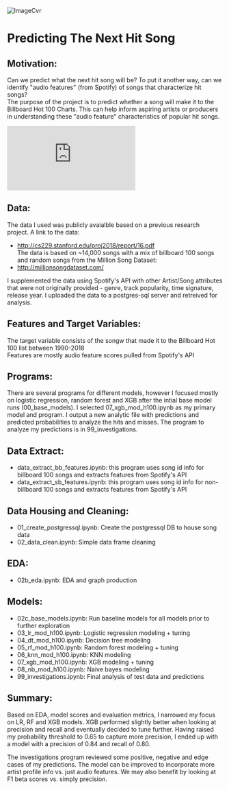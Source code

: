 ![ImageCvr](https://github.com/chan-chris/Metis_proj3/tree/main/img/coverart.png)

# Predicting The Next Hit Song

## Motivation:<br>
Can we predict what the next hit song will be? To put it another way, can we identify "audio features" (from Spotify) of songs that characterize hit songs? <br>
The purpose of the project is to predict whether a song will make it to the Billboard Hot 100 Charts. This can help inform aspiring artists or producers in understanding these "audio feature" characteristics of popular hit songs. 

![alt text](https://github.com/chan-chris/Metis_proj3/tree/main/img/radar_hit_compare.pdf?raw=true)

## Data:<br>
The data I used was publicly avaialble based on a previous research project. A link to the data:
* http://cs229.stanford.edu/proj2018/report/16.pdf<br>
The data is based on ~14,000 songs with a mix of billboard 100 songs and random songs from the Million Song Dataset:
* http://millionsongdataset.com/

I supplemented the data using Spotify's API with other Artist/Song attributes that were not originally provided - genre, track popularity, time signature, release year. I uploaded the data to a postgres-sql server and retreived for analysis.

## Features and Target Variables:<br>
The target variable consists of the songw that made it to the Billboard Hot 100 list between 1990-2018<br>
Features are mostly audio feature scores pulled from Spotify's API

## Programs:<br>
There are several programs for different models, however I focused mostly on logistic regression, random forest and XGB after the intial 
base model runs (00_base_models). I selected 07_xgb_mod_h100.ipynb as my primary model and program. I output a new analytic file with predictions and predicted probabilities to analyze the hits and misses. The program to analyze my predictions is in 99_investigations.

## Data Extract:<br>
* data_extract_bb_features.ipynb: this program uses song id info for billboard 100 songs and extracts features from Spotify's API<br>
* data_extract_sb_features.ipynb:  this program uses song id info for non-billboard 100 songs and extracts features from Spotify's API

## Data Housing and Cleaning:<br>
* 01_create_postgressql.ipynb: Create the postgressql DB to house song data<br>
* 02_data_clean.ipynb: Simple data frame cleaning

## EDA:<br>
* 02b_eda.ipynb: EDA and graph production

## Models:<br>
* 02c_base_models.ipynb: Run baseline models for all models prior to further exploration<br>
* 03_lr_mod_h100.ipynb: Logistic regression modeling + tuning<br>
* 04_dt_mod_h100.ipynb: Decision tree modeling<br>
* 05_rf_mod_h100.ipynb: Random forest modeling + tuning<br>
* 06_knn_mod_h100.ipynb: KNN modeling<br>
* 07_xgb_mod_h100.ipynb: XGB modeling + tuning<br>
* 08_nb_mod_h100.ipynb: Naive bayes modeling<br>
* 99_investigations.ipynb: Final analysis of test data and predictions

## Summary:<br>
Based on EDA, model scores and evaluation metrics, I narrowed my focus on LR, RF and XGB models. 
XGB performed slightly better when looking at precision and recall and eventually decided to tune further.
Having raised my probability threshold to 0.65 to capture more precision, I ended up with a model with a precision of 0.84 and recall of 0.80.

The investigations program reviewed some positive, negative and edge cases of my predictions.
The model can be improved to incorporate more artist profile info vs. just audio features.
We may also benefit by looking at F1 beta scores vs. simply precision.
